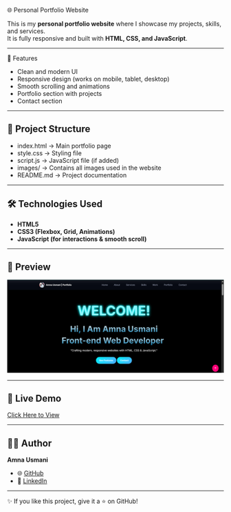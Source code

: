  🌐 Personal Portfolio Website

This is my **personal portfolio website** where I showcase my projects, skills, and services.  
It is fully responsive and built with **HTML, CSS, and JavaScript**.

---

 🚀 Features
- Clean and modern UI
- Responsive design (works on mobile, tablet, desktop)
- Smooth scrolling and animations
- Portfolio section with projects
- Contact section

---

## 📂 Project Structure
- index.html → Main portfolio page  
- style.css → Styling file  
- script.js → JavaScript file (if added)  
- images/ → Contains all images used in the website  
- README.md → Project documentation  

 ---

 
## 🛠️ Technologies Used
- **HTML5**  
- **CSS3 (Flexbox, Grid, Animations)**  
- **JavaScript (for interactions & smooth scroll)**  

---

## 📸 Preview
![Portfolio Screenshot](https://github.com/AmnaUsmani/personal-portfolio-website/blob/648f79aac323119d1923f15ea0e884f9038b5b62/Screenshot%202025-08-27%20015054.png)

---

## 🔗 Live Demo
[Click Here to View](https://amnausmani.github.io/personal-portfolio-website/)

---

## 👩‍💻 Author
**Amna Usmani**  
- 🌐 [GitHub](https://github.com/AmnaUsmani)  
- 💼 [LinkedIn](https://www.linkedin.com/in/amnausmanifrontend/)  

---
✨ If you like this project, give it a ⭐ on GitHub!

